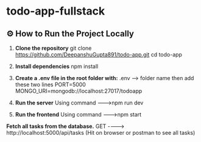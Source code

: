 # todo-app-fullstack

## ⚙️ How to Run the Project Locally

1. **Clone the repository**
   git clone https://github.com/DeepanshuGupta891/todo-app.git
   cd todo-app

2. **Install dependencies**
   npm install

3. **Create a .env file in the root folder with:**
   .env --> folder name
   then add these two lines
   PORT=5000
   MONGO_URI=mongodb://localhost:27017/todoapp

4. **Run the server**
 Using command --->npm run dev

5) **Run the frontend**
   Using command --->npm start


**Fetch all tasks from the database.**
GET ----> http://localhost:5000/api/tasks (Hit on browser or postman to see all tasks)
